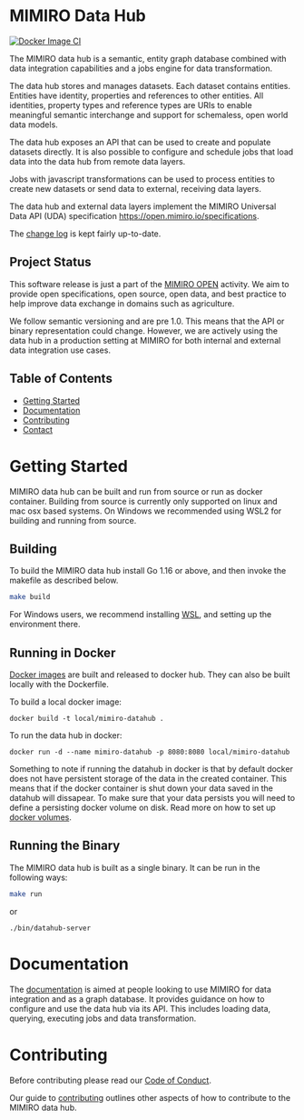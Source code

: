 # MIMIRO Data Hub

[![Docker Image CI](https://github.com/mimiro-io/datahub/actions/workflows/docker-image.yml/badge.svg)](https://github.com/mimiro-io/datahub/actions/workflows/docker-image.yml)

The MIMIRO data hub is a semantic, entity graph database combined with data integration capabilities and a jobs engine for data transformation.

The data hub stores and manages datasets. Each dataset contains entities. Entities have identity, properties and references to other entities. All identities, property types and reference types are URIs to enable meaningful semantic interchange and support for schemaless, open world data models.

The data hub exposes an API that can be used to create and populate datasets directly. It is also possible to configure and schedule jobs that load data into the data hub from remote data layers.

Jobs with javascript transformations can be used to process entities to create new datasets or send data to external, receiving data layers.

The data hub and external data layers implement the MIMIRO Universal Data API (UDA) specification https://open.mimiro.io/specifications.

The [change log](CHANGELOG.md) is kept fairly up-to-date.

## Project Status
This software release is just a part of the [MIMIRO OPEN](https://open.mimiro.io) activity. We aim to provide open specifications, open source, open data, and best practice to help improve data exchange in domains such as agriculture.

We follow semantic versioning and are pre 1.0. This means that the API or binary representation could change. However, we are actively using the data hub in a production setting at MIMIRO for both internal and external data integration use cases.

## Table of Contents
  * [Getting Started](#getting-started)
  * [Documentation](#documentation)
  * [Contributing](#contributing)
  * [Contact](https://en.mimiro.no/#contact)

# Getting Started

MIMIRO data hub can be built and run from source or run as docker container. Building from source is currently only supported on linux and mac osx based systems. On Windows we recommended using WSL2 for building and running from source.

## Building

To build the MIMIRO data hub install Go 1.16 or above, and then invoke the makefile as described below.

```bash
make build
```

For Windows users, we recommend installing [WSL](https://docs.microsoft.com/en-us/windows/wsl/install-win10), and setting up the environment there.

## Running in Docker

[Docker images](https://hub.docker.com/repository/docker/mimiro/datahub) are built and released to docker hub. They can also be built locally with the Dockerfile.

To build a local docker image:

```
docker build -t local/mimiro-datahub .
```

To run the data hub in docker:

```
docker run -d --name mimiro-datahub -p 8080:8080 local/mimiro-datahub
```

Something to note if running the datahub in docker is that by default docker does not have persistent storage of the data in the created container. This means that if the docker container is shut down your data saved in the datahub will dissapear. To make sure that your data persists you will need to define a persisting docker volume on disk. Read more on how to set up [docker volumes](https://docs.docker.com/storage/volumes/).

## Running the Binary

The MIMIRO data hub is built as a single binary. It can be run in the following ways:

```bash
make run
```

or

```
./bin/datahub-server
```

# Documentation

The [documentation](DOCUMENTATION.md) is aimed at people looking to use MIMIRO for data integration and as a graph database. It provides guidance on how to configure and use the data hub via its API. This includes loading data, querying, executing jobs and data transformation.

# Contributing

Before contributing please read our [Code of Conduct](CODE-OF-CONDUCT.md).

Our guide to [contributing](CONTRIBUTING.md) outlines other aspects of how to contribute to the MIMIRO data hub.




